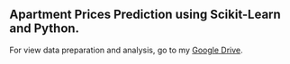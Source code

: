 ## Apartment Prices Prediction using Scikit-Learn and Python.

For view data preparation and analysis, go to my [Google Drive](https://drive.google.com/drive/folders/10yXXUNWLxDJ_EJGQZr8jHVhlsDycek6o?usp=sharing).
